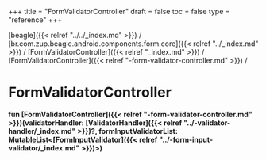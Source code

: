 +++
title = "FormValidatorController"
draft = false
toc = false
type = "reference"
+++

[beagle]({{< relref "../../_index.md" >}}) / [br.com.zup.beagle.android.components.form.core]({{< relref "../_index.md" >}}) / [FormValidatorController]({{< relref "_index.md" >}}) / [FormValidatorController]({{< relref "-form-validator-controller.md" >}}) / 



# FormValidatorController  
  
<b><b>fun [FormValidatorController]({{< relref "-form-validator-controller.md" >}})(validatorHandler: [ValidatorHandler]({{< relref "../-validator-handler/_index.md" >}})?, formInputValidatorList: [MutableList](https://kotlinlang.org/api/latest/jvm/stdlib/kotlin.collections/-mutable-list/index.html)<[FormInputValidator]({{< relref "../-form-input-validator/_index.md" >}})>)</b></b>  



